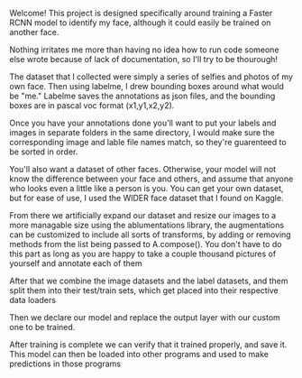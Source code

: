 Welcome! This project is designed specifically around training a Faster RCNN model to identify my face, although it could easily be trained on another face.

Nothing irritates me more than having no idea how to run code someone else wrote because of lack of documentation, so I'll try to be thourough!

The dataset that I collected were simply a series of selfies and photos of my own face. Then using labelme, I drew bounding boxes around what would be "me." Labelme saves the annotations as json files, and the bounding boxes are in pascal voc format (x1,y1,x2,y2). 

Once you have your annotations done you'll want to put your labels and images in separate folders in the same directory, I would make sure the corresponding image and lable file names match, so they're guarenteed to be sorted in order.

You'll also want a dataset of other faces. Otherwise, your model will not know the difference between your face and others, and assume that anyone who looks even a little like a person is you. You can get your own dataset, but for ease of use, I used the WIDER face dataset that I found on Kaggle. 

From there we artificially expand our dataset and resize our images to a more managable size using the ablumentations library, the augmentations can be customized to include all sorts of transforms, by adding or removing methods from the list being passed to A.compose(). You don't have to do this part as long as you are happy to take a couple thousand pictures of yourself and annotate each of them

After that we combine the image datasets and the label datasets, and them split them into their test/train sets, which get placed into their respective data loaders

Then we declare our model and replace the output layer with our custom one to be trained. 

After training is complete we can verify that it trained properly, and save it. This model can then be loaded into other programs and used to make predictions in those programs

